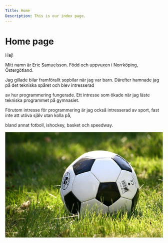 ```yaml
---
Title: Home
Description: This is our index page.
---
```


Home page
==========================

Hej!

Mitt namn är Eric Samuelsson. Född och uppvuxen i Norrköping, Östergötland.

Jag gillade bilar framförallt sopbilar när jag var barn. Därefter hamnade jag på det tekniska spåret och blev intresserad

av hur programmering fungerade. Ett intresse som ökade när jag läste tekniska programmet på gymnasiet.

Förutom intresse för programmering är jag också intresserad av sport, fast inte att utöva själv utan kolla på,

bland annat fotboll, ishockey, basket och speedway.

![football](assets/img/football.jpg)
